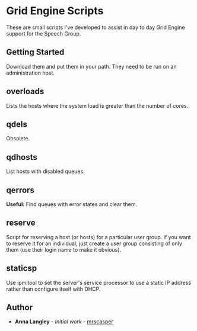 # Grid Engine Scripts

These are small scripts I've developed to assist in day to day Grid Engine
support for the Speech Group.

## Getting Started

Download them and put them in your path.  They need to be run on an administration host.

## overloads

Lists the hosts where the system load is greater than the number of cores.

## qdels

Obsolete.

## qdhosts

List hosts with disabled queues.

## qerrors

**Useful:** Find queues with error states and clear them.

## reserve

Script for reserving a host (or hosts) for a particular user group.  If you want to reserve it for 
an individual, just create a user group consisting of only them (use their login name to make it obvious).

## staticsp

Use ipmitool to set the server's service processor to use a static IP address rather than configure itself with DHCP.

## Author

* **Anna Langley** - *Initial work* - [mrscasper](https://github.com/mrscasper)

